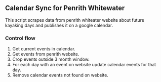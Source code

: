 ## Calendar Sync for Penrith Whitewater

This script scrapes data from penrith whiteater website about future kayaking days and publishes it on a google calendar.

### Control flow

1. Get current events in calendar.
2. Get events from penrith website.
3. Crop events outside 3 month window.
4. For each day with an event on website update calendar events for that day.
5. Remove calendar events not found on website.
